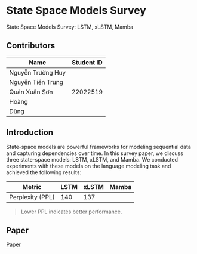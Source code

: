 # State Space Models Survey
State Space Models Survey: LSTM, xLSTM, Mamba

## Contributors
| Name       | Student ID  |
| ----------------- | -------------- | 
| Nguyễn Trường Huy |      | 
| Nguyễn Tiến Trung   |      | 
| Quản Xuân Sơn   | 22022519     | 
| Hoàng |      |
| Dũng |      |

## Introduction
State-space models are powerful frameworks for modeling sequential data and capturing dependencies over time. In this survey paper, we discuss three state-space models: LSTM, xLSTM, and Mamba. We conducted experiments with these models on the language modeling task and achieved the following results:

| Metric       | LSTM  | xLSTM | Mamba |
|--------------|-------|-------|-------|
| Perplexity (PPL) | 140  | 137  |   |

> Lower PPL indicates better performance.

## Paper
[Paper]()








